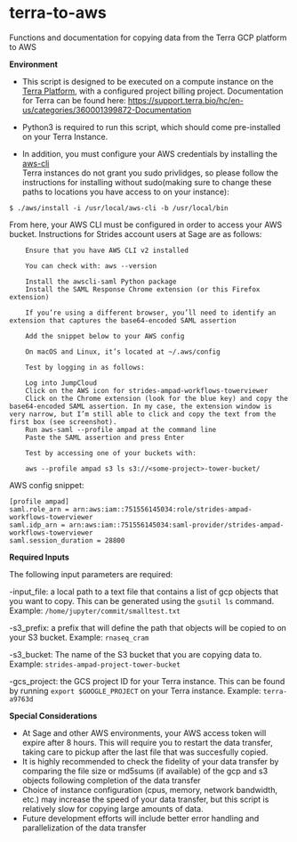 # terra-to-aws
Functions and documentation for copying data from the Terra GCP platform to AWS


**Environment**

- This script is designed to be executed on a compute instance on the [Terra Platform](https://app.terra.bio/), with a configured project billing project. Documentation for Terra can be found here: https://support.terra.bio/hc/en-us/categories/360001399872-Documentation

- Python3 is required to run this script, which should come pre-installed on your Terra Instance.

- In addition, you must configure your AWS credentials by installing the [aws-cli](https://docs.aws.amazon.com/cli/latest/userguide/getting-started-install.html)  
Terra instances do not grant you sudo privlidges, so please follow the instructions for installing without sudo(making sure to change these paths to locations you have access to on your instance):
```
$ ./aws/install -i /usr/local/aws-cli -b /usr/local/bin
```

From here, your AWS CLI must be configured in order to access your AWS bucket. Instructions for Strides account users at Sage are as follows:
```
    Ensure that you have AWS CLI v2 installed

    You can check with: aws --version

    Install the awscli-saml Python package
    Install the SAML Response Chrome extension (or this Firefox extension)

    If you’re using a different browser, you’ll need to identify an extension that captures the base64-encoded SAML assertion

    Add the snippet below to your AWS config

    On macOS and Linux, it’s located at ~/.aws/config

    Test by logging in as follows:

    Log into JumpCloud
    Click on the AWS icon for strides-ampad-workflows-towerviewer
    Click on the Chrome extension (look for the blue key) and copy the base64-encoded SAML assertion. In my case, the extension window is very narrow, but I’m still able to click and copy the text from the first box (see screenshot).
    Run aws-saml --profile ampad at the command line
    Paste the SAML assertion and press Enter

    Test by accessing one of your buckets with:

    aws --profile ampad s3 ls s3://<some-project>-tower-bucket/ 
```

AWS config snippet:
```
[profile ampad]
saml.role_arn = arn:aws:iam::751556145034:role/strides-ampad-workflows-towerviewer
saml.idp_arn = arn:aws:iam::751556145034:saml-provider/strides-ampad-workflows-towerviewer
saml.session_duration = 28800
```

**Required Inputs**

The following input parameters are required:

-input_file: a local path to a text file that contains a list of gcp objects that you want to copy. This can be generated using the `gsutil ls` command. Example: `/home/jupyter/commit/smalltest.txt`

-s3_prefix: a prefix that will define the path that objects will be copied to on your S3 bucket. Example: `rnaseq_cram` 

-s3_bucket: The name of the S3 bucket that you are copying data to. Example: `strides-ampad-project-tower-bucket`

-gcs_project: the GCS project ID for your Terra instance. This can be found by running `export $GOOGLE_PROJECT` on your Terra instance. Example: `terra-a9763d`


**Special Considerations**
- At Sage and other AWS environments, your AWS access token will expire after 8 hours. This will require you to restart the data transfer, taking care to pickup after the last file that was succesfully copied. 
- It is highly recommended to check the fidelity of your data transfer by comparing the file size or md5sums (if available) of the gcp and s3 objects following completion of the data transfer
- Choice of instance configuration (cpus, memory, network bandwidth, etc.) may increase the speed of your data transfer, but this script is relatively slow for copying large amounts of data. 
- Future development efforts will include better error handling and parallelization of the data transfer



